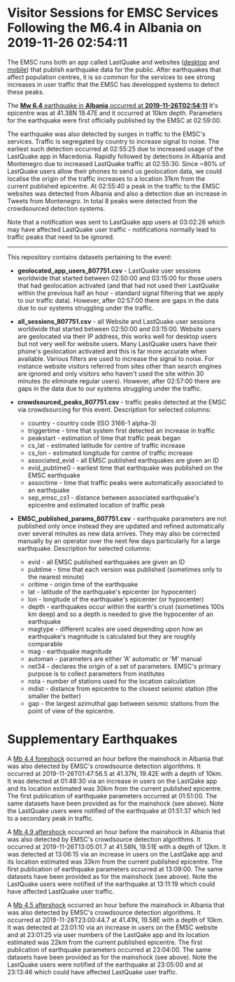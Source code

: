 
Visitor Sessions for EMSC Services Following the M6.4 in Albania on 2019-11-26 02:54:11
===============================================================================

The EMSC runs both an app called LastQuake and websites ([desktop](https://www.emsc-csem.org)
and [mobile](https://m.emsc.eu/)) that publish earthquake data for the public. After 
earthquakes that affect population centres, it is so common for the services to see strong 
increases in user traffic that the EMSC has developped systems to detect these peaks.

The [**Mw 6.4** earthquake in **Albania** occurred at **2019-11-26T02:54:11**](https://www.emsc-csem.org/Earthquake/earthquake.php?id=807751)
It's epicentre was at 41.38N 19.47E and it occurred at 10km depth. Parameters for the 
earthquake were first officially published by the EMSC at 02:59:00.

The earthquake was also detected by surges in traffic to the EMSC's services. Traffic is
segregated by country to increase signal to noise. The earliest such detection occurred at
02:55:25 due to increased usage of the LastQuake app in Macedonia. Rapidly followed by
detections in Albania and Montenegro due to increased LastQuake traffic at 02:55:30. Since 
~80% of LastQuake users allow their phones to send us geolocation data, we could localise 
the origin of the traffic increases to a location 31km from the current published epicentre.
At 02:55:40 a peak in the traffic to the EMSC websites was detected from Albania and also
a detection due an increase in Tweets from Montenegro. In total 8 peaks were detected from
the crowdsourced detection systems.

Note that a notification was sent to LastQuake app users at 03:02:26 which may have affected 
LastQuake user traffic - notifications normally lead to traffic peaks that need to be ignored.

***************************************************************************************************

This repository contains datasets pertaining to the event:

+   **geolocated_app_users_807751.csv** - LastQuake user sessions worldwide that started between 
    02:50:00 and 03:15:00 for those users that had geolocation activated (and that had not used
    their LastQuake within the previous half an hour - standard signal filtering that we apply
    to our traffic data). However, after 02:57:00 there are gaps in the data due to our systems
    struggling under the traffic.

+   **all_sessions_807751.csv** - all Website and LastQuake user sessions worldwide that started between 
    02:50:00 and 03:15:00. Website users are geolocated via their IP address, this works well for
    desktop users but not very well for website users. Many LastQuake users have their phone's
    geolocation activated and this is far more accurate when available. Various filters are used
    to increase the signal to noise. For instance website visitors referred from sites other than
    search engines are ignored and only visitors who haven't used the site within 30 minutes (to
    eliminate regular users). However, after 02:57:00 there are gaps in the data due to our systems
    struggling under the traffic.

+   **crowdsourced_peaks_807751.csv** - traffic peaks detected at the EMSC via crowdsourcing for
    this event. Description for selected columns:
       * country - country code (ISO 3166-1 alpha-3)
       * triggertime - time that system first detected an increase in traffic
       * peakstart - estimation of time that traffic peak began
       * cs_lat - estimated latitude for centre of traffic increase
       * cs_lon - estimated longitude for centre of traffic increase
       * associated_evid - all EMSC published earthquakes are given an ID
       * evid_pubtime0 - earliest time that earthquake was published on the EMSC earthquake
       * assoctime - time that traffic peaks were automatically associated to an earthquake 
       * sep_emsc_cs1 - distance between associated earthquake's epicentre and estimated location 
                        of traffic peak

+   **EMSC_published_params_807751.csv** - earthquake parameters are not published only once
    instead they are updated and refined automatically over several minutes as new data arrives.
    They may also be corrected manually by an operator over the next few days particularly for
    a large earthquake. Description for selected columns:
       * evid - all EMSC published earthquakes are given an ID
       * pubtime - time that each version was published (sometimes only to the nearest minute)
       * oritime - origin time of the earthquake
       * lat - latitude of the earthquake's epicenter (or hypocenter)
       * lon - longitude of the earthquake's epicenter (or hypocenter)
       * depth - earthquakes occur within the earth's crust (sometimes 100s km deep) and so
                 a depth is needed to give the hypocenter of an earthquake
       * magtype - different scales are used depending upon how an earthquake's magnitude is 
                   calculated but they are roughly comparable
       * mag - earthquake magnitude
       * automan - parameters are either 'A' automatic or 'M' manual
       * net34 - declares the origin of a set of parameters. EMSC's primary purpose is to 
                 collect parameters from institutes
       * nsta - number of stations used for the location calculation
       * mdist - distance from epicentre to the closest seismic station (the smaller the better)
       * gap - the largest azimuthal gap between seismic stations from the point of view of the epicentre.
   

Supplementary Earthquakes
=======================

A [Mb 4.4 foreshock](https://www.emsc-csem.org/Earthquake/earthquake.php?id=807728)
occurred an hour before the mainshock in Albania that was also detected by EMSC's crowdsource
detection algorithms. It occurred at 2019-11-26T01:47:56.5 at 41.37N, 19.42E with a depth 
of 10km. It was detected at 01:48:30 via an increase in users on the LastQake app and its 
location estimated was 30km from the current published epicentre. The first publication of 
earthquake parameters occurred at 01:51:00. The same datasets have been provided as for the 
mainshock (see above). Note the LastQuake users were notified of the earthquake at 01:51:37 
which led to a secondary peak in traffic.

A [Mb 4.9 aftershock](https://www.emsc-csem.org/Earthquake/earthquake.php?id=807907)
occurred an hour before the mainshock in Albania that was also detected by EMSC's crowdsource
detection algorithms. It occurred at 2019-11-26T13:05:01.7 at 41.58N, 19.51E with a depth 
of 12km. It was detected at 13:06:15 via an increase in users on the LastQake app and its 
location estimated was 33km from the current published epicentre. The first publication 
of earthquake parameters occurred at 13:09:00. The same datasets have been provided as for 
the mainshock (see above). Note the LastQuake users were notified of the earthquake at 13:11:19
which could have affected LastQuake user traffic.

A [Mb 4.5 aftershock](https://www.emsc-csem.org/Earthquake/earthquake.php?id=808588)
occurred an hour before the mainshock in Albania that was also detected by EMSC's crowdsource
detection algorithms. It occurred at 2019-11-28T23:00:44.7 at 41.41N, 19.58E with a depth 
of 10km. It was detected at 23:01:10 via an increase in users on the EMSC website and at
23:01:25 via user numbers of the LastQake app and its location estimated was 22km from the
current published epicentre. The first publication of earthquake parameters occurred 
at 23:04:00. The same datasets have been provided as for the mainshock (see above). Note the
LastQuake users were notified of the earthquake at 23:05:00 and at 23:13:46 which could have
affected LastQuake user traffic.





